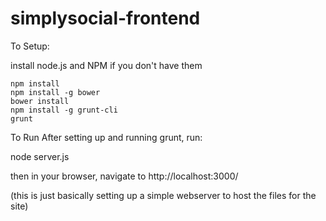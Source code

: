 # simplysocial-frontend

To Setup:

install node.js and NPM if you don't have them

	npm install
	npm install -g bower
	bower install
	npm install -g grunt-cli
	grunt


To Run
After setting up and running grunt, run:

  node server.js

then in your browser, navigate to http://localhost:3000/

(this is just basically setting up a simple webserver to host the files for the site)
